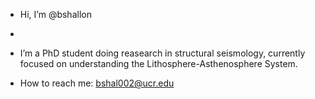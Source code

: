- Hi, I’m @bshallon
- 
- I’m a PhD student doing reasearch in structural seismology, currently focused on understanding the Lithosphere-Asthenosphere System. 

- How to reach me: bshal002@ucr.edu

<!---
bshallon/bshallon is a ✨ special ✨ repository because its `README.md` (this file) appears on your GitHub profile.
You can click the Preview link to take a look at your changes.
--->

